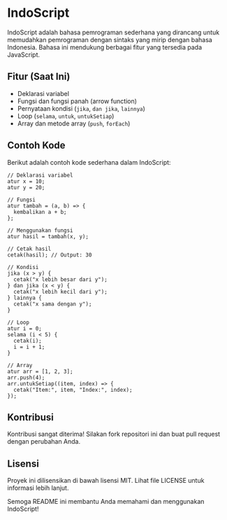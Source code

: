# IndoScript

IndoScript adalah bahasa pemrograman sederhana yang dirancang untuk memudahkan pemrograman dengan sintaks yang mirip dengan bahasa Indonesia. Bahasa ini mendukung berbagai fitur yang tersedia pada JavaScript.

## Fitur (Saat Ini)

- Deklarasi variabel
- Fungsi dan fungsi panah (arrow function)
- Pernyataan kondisi (`jika`, `dan jika`, `lainnya`)
- Loop (`selama`, `untuk`, `untukSetiap`)
- Array dan metode array (`push`, `forEach`)

## Contoh Kode

Berikut adalah contoh kode sederhana dalam IndoScript:

```indoscript
// Deklarasi variabel
atur x = 10;
atur y = 20;

// Fungsi
atur tambah = (a, b) => {
  kembalikan a + b;
};

// Menggunakan fungsi
atur hasil = tambah(x, y);

// Cetak hasil
cetak(hasil); // Output: 30

// Kondisi
jika (x > y) {
  cetak("x lebih besar dari y");
} dan jika (x < y) {
  cetak("x lebih kecil dari y");
} lainnya {
  cetak("x sama dengan y");
}

// Loop
atur i = 0;
selama (i < 5) {
  cetak(i);
  i = i + 1;
}

// Array
atur arr = [1, 2, 3];
arr.push(4);
arr.untukSetiap((item, index) => {
  cetak("Item:", item, "Index:", index);
});

```

## Kontribusi
Kontribusi sangat diterima! Silakan fork repositori ini dan buat pull request dengan perubahan Anda.

## Lisensi
Proyek ini dilisensikan di bawah lisensi MIT. Lihat file LICENSE untuk informasi lebih lanjut.

Semoga README ini membantu Anda memahami dan menggunakan IndoScript!